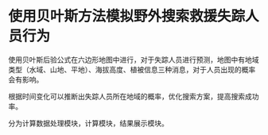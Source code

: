 # 使用贝叶斯方法模拟野外搜索救援失踪人员行为

使用贝叶斯后验公式在六边形地图中进行，对于失踪人员进行预测，地图中有地域类型（水域、山地、平地）、海拔高度、植被信息三种消息，对于人员出现的概率会有影响。

根据时间变化可以推断出失踪人员所在地域的概率，优化搜索方案，提高搜索成功率。

分为计算数据处理模块，计算模块，结果展示模块。

